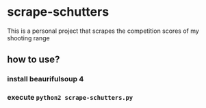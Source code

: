# scrape-schutters
This is a personal project that scrapes the competition scores of my shooting range

## how to use?
### install beaurifulsoup 4 
### execute `python2 scrape-schutters.py`
